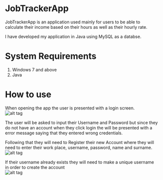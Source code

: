 # JobTrackerApp
JobTrackerApp is an application used mainly for users to be able to calculate their income based on their hours as well as their hourly rate.

I have developed my application in Java using MySQL as a databse.


# System Requirements
1. Windows 7 and above
2. Java

# How to use

When opening the app the user is presented with a login screen.     
![alt tag](https://cloud.githubusercontent.com/assets/15819582/25305460/3e5149e4-2773-11e7-9deb-c2ea1db4a050.png)    
      
The user will be asked to input their Username and Password but since they do not have an account when they click login the will be presented with a error message saying that they entered wrong credentials.

Following that they will need to Register their new Account where they will need to enter their work place, username, password, name and surname.      
![alt tag](https://cloud.githubusercontent.com/assets/15819582/25305459/3e512176-2773-11e7-9a02-96be064efe2b.png)   
      
If their username already exists they will need to make a unique username in order to create the account          
![alt tag](https://cloud.githubusercontent.com/assets/15819582/25305739/a67b9308-2778-11e7-8f30-6a85edbb1c1b.png)        

